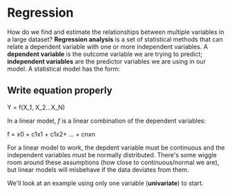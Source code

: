 # Regression

How do we find and estimate the relationships between multiple variables in a large dataset? **Regression analysis** is a set of statistical methods that can relate a dependent variable with one or more independent variables. A **dependent variable** is the outcome variable we are trying to predict; **independent variables** are the predictor variables we are using in our model. A statistical model has the form:

## Write equation properly
Y = f(X_1, X_2...X_N) 

In a linear model, *f* is a linear combination of the dependent variables: 

f = x0 + c1x1 + c1x2+ ... + cnxn

For a linear model to work, the depdent variable must be continuous and the independent variables must be normally distributed. There's some wiggle room around these assumptions (how close to continuous/normal we are), but linear models will misbehave if the data deviates from them.

We'll look at an example using only one variable (**univariate**) to start.